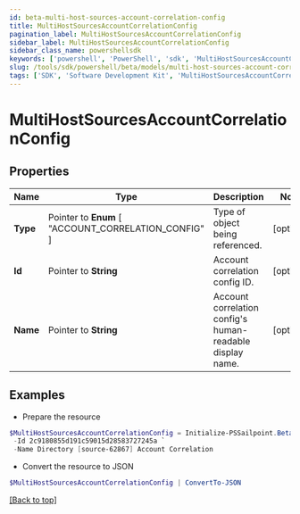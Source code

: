 ```yaml
---
id: beta-multi-host-sources-account-correlation-config
title: MultiHostSourcesAccountCorrelationConfig
pagination_label: MultiHostSourcesAccountCorrelationConfig
sidebar_label: MultiHostSourcesAccountCorrelationConfig
sidebar_class_name: powershellsdk
keywords: ['powershell', 'PowerShell', 'sdk', 'MultiHostSourcesAccountCorrelationConfig', 'BetaMultiHostSourcesAccountCorrelationConfig'] 
slug: /tools/sdk/powershell/beta/models/multi-host-sources-account-correlation-config
tags: ['SDK', 'Software Development Kit', 'MultiHostSourcesAccountCorrelationConfig', 'BetaMultiHostSourcesAccountCorrelationConfig']
---
```



# MultiHostSourcesAccountCorrelationConfig

## Properties

Name | Type | Description | Notes
------------ | ------------- | ------------- | -------------
**Type** |  Pointer to  **Enum** [  "ACCOUNT_CORRELATION_CONFIG" ] | Type of object being referenced. | [optional] 
**Id** |  Pointer to **String** | Account correlation config ID. | [optional] 
**Name** |  Pointer to **String** | Account correlation config's human-readable display name. | [optional] 

## Examples

- Prepare the resource
```powershell
$MultiHostSourcesAccountCorrelationConfig = Initialize-PSSailpoint.BetaMultiHostSourcesAccountCorrelationConfig  -Type ACCOUNT_CORRELATION_CONFIG `
 -Id 2c9180855d191c59015d28583727245a `
 -Name Directory [source-62867] Account Correlation
```

- Convert the resource to JSON
```powershell
$MultiHostSourcesAccountCorrelationConfig | ConvertTo-JSON
```


[[Back to top]](#) 

